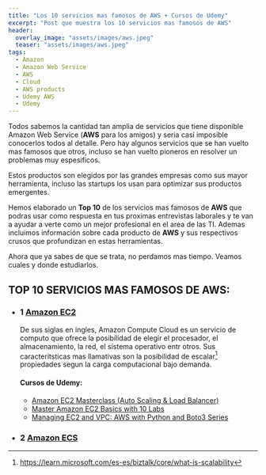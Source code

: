```yaml
---
title: "Los 10 servicios mas famosos de AWS + Cursos de Udemy"
excerpt: "Post que muestra los 10 servicios mas famosos de AWS"
header:
  overlay_image: "assets/images/aws.jpeg"
  teaser: "assets/images/aws.jpeg"
tags: 
  - Amazon
  - Amazon Web Service
  - AWS
  - Cloud
  - AWS products
  - Udemy AWS
  - Udemy
---
```


Todos sabemos la cantidad tan amplia de servicios que tiene disponible Amazon Web Service (**AWS** para los amigos) y seria casí imposible conocerlos todos al detalle. Pero hay algunos servicios que se han vuelto mas famosos que otros, incluso se han vuelto pioneros en resolver un problemas muy espesificos.

Estos productos son elegidos por las grandes empresas como sus mayor herramienta, incluso las startups los usan para optimizar sus productos emergentes.

Hemos elaborado un **Top 10** de los servicios mas famosos de **AWS** que podras usar como respuesta en tus proximas entrevistas laborales y te van a ayudar a verte como un mejor profesional en el area de las TI. Ademas incluimos información sobre cada producto de **AWS** y sus respectivos crusos que profundizan en estas herramientas.

Ahora que ya sabes de que se trata, no perdamos mas tiempo. Veamos cuales y donde estudiarlos.

## TOP 10 SERVICIOS MAS FAMOSOS DE AWS:

- ### 1 [Amazon EC2](https://aws.amazon.com/ec2/?did=ap_card&trk=ap_card)
  De sus siglas en ingles, Amazon Compute Cloud es un servicio de computo que ofrece la posibilidad de elegir el procesador, el almacenamiento, la red, el sistema operativo entr otros. Sus caracteritsticas mas llamativas son la posibilidad de escalar[^1] propiedades segun la carga computacional bajo demanda.

  #### Cursos de Udemy:
  - [Amazon EC2 Masterclass (Auto Scaling & Load Balancer)](https://www.udemy.com/course/aws-ec2-masterclass/)
  - [Master Amazon EC2 Basics with 10 Labs](https://www.udemy.com/course/ec2with10labs/)
  - [Managing EC2 and VPC: AWS with Python and Boto3 Series](https://www.udemy.com/course/aws-with-python-and-boto3-managing-ec2-and-vpc/)

- ### 2 [Amazon ECS](https://aws.amazon.com/es/ecs/?did=ap_card&trk=ap_card)
  

[^1]: https://learn.microsoft.com/es-es/biztalk/core/what-is-scalability









